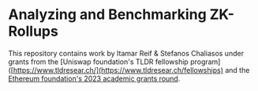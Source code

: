 # Analyzing and Benchmarking ZK-Rollups

This repository contains work by Itamar Reif & Stefanos Chaliasos under grants from the [Uniswap foundation's TLDR fellowship program]([https://www.tldresear.ch/](https://www.tldresear.ch/fellowships) and the [Ethereum foundation's 2023 academic grants round](https://blog.ethereum.org/2023/06/28/academic-grants-round-23).
